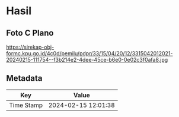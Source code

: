 # Hasil

## Foto C Plano

https://sirekap-obj-formc.kpu.go.id/4c0d/pemilu/pdpr/33/15/04/20/12/3315042012021-20240215-111754--f3b214e2-4dee-45ce-b6e0-0e02c3f0afa8.jpg


## Metadata

| Key        | Value               |
| ---------- | ------------------- |
| Time Stamp | 2024-02-15 12:01:38 |



